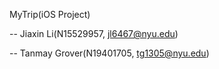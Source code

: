 MyTrip(iOS Project)

-- Jiaxin Li(N15529957, jl6467@nyu.edu)

-- Tanmay Grover(N19401705, tg1305@nyu.edu)





